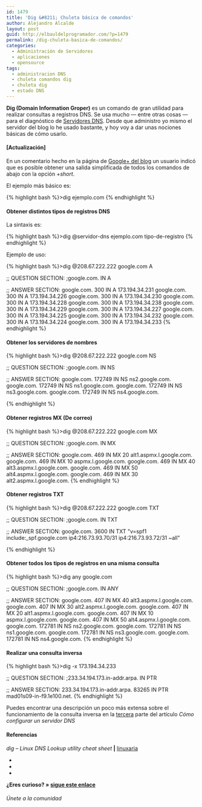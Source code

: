 ```yaml
---
id: 1479
title: 'Dig &#8211; Chuleta básica de comandos'
author: Alejandro Alcalde
layout: post
guid: http://elbauldelprogramador.com/?p=1479
permalink: /dig-chuleta-basica-de-comandos/
categories:
  - Administración de Servidores
  - aplicaciones
  - opensource
tags:
  - administracion DNS
  - chuleta comandos dig
  - chuleta dig
  - estado DNS
---
```

**Dig (Domain Information Groper)** es un comando de gran utilidad para realizar consultas a registros DNS. Se usa mucho &#8212; entre otras cosas &#8212; para el diagnóstico de [Servidores DNS][1]. Desde que administro yo mismo el servidor del blog lo he usado bastante, y hoy voy a dar unas nociones básicas de cómo usarlo.  
  
<!--more-->

#### [Actualización]

En un comentario hecho en la página de <a href="https://plus.google.com/b/108003822606696308728/108003822606696308728/posts/idbcxhy5vzG" target="_blank">Google+ del blog</a> un usuario indicó que es posible obtener una salida simplificada de todos los comandos de abajo con la opción *+short*.

El ejemplo más básico es:

{% highlight bash %}>dig ejemplo.com
{% endhighlight %}

#### Obtener distintos tipos de registros DNS

La sintaxis es:

{% highlight bash %}>dig @servidor-dns ejemplo.com tipo-de-registro
{% endhighlight %}

Ejemplo de uso:

{% highlight bash %}>dig @208.67.222.222 google.com A

;; QUESTION SECTION:
;google.com.          IN  A

;; ANSWER SECTION:
google.com.      300 IN  A   173.194.34.231
google.com.       300 IN  A   173.194.34.226
google.com.       300 IN  A   173.194.34.230
google.com.       300 IN  A   173.194.34.228
google.com.       300 IN  A   173.194.34.238
google.com.       300 IN  A   173.194.34.229
google.com.       300 IN  A   173.194.34.227
google.com.       300 IN  A   173.194.34.225
google.com.       300 IN  A   173.194.34.232
google.com.       300 IN  A   173.194.34.224
google.com.       300 IN  A   173.194.34.233
{% endhighlight %}

#### Obtener los servidores de nombres

{% highlight bash %}>dig @208.67.222.222 google.com NS

;; QUESTION SECTION:
;google.com.            IN  NS

;; ANSWER SECTION:
google.com.     172749  IN  NS  ns2.google.com.
google.com.      172749  IN  NS  ns1.google.com.
google.com.      172749  IN  NS  ns3.google.com.
google.com.      172749  IN  NS  ns4.google.com.

{% endhighlight %}

#### Obtener registros MX (De correo)

{% highlight bash %}>dig @208.67.222.222 google.com MX

;; QUESTION SECTION:
;google.com.            IN  MX

;; ANSWER SECTION:
google.com.     469 IN  MX  20 alt1.aspmx.l.google.com.
google.com.      469 IN  MX  10 aspmx.l.google.com.
google.com.       469 IN  MX  40 alt3.aspmx.l.google.com.
google.com.      469 IN  MX  50 alt4.aspmx.l.google.com.
google.com.      469 IN  MX  30 alt2.aspmx.l.google.com.
{% endhighlight %}

#### Obtener registros TXT

{% highlight bash %}>dig @208.67.222.222 google.com TXT

;; QUESTION SECTION:
;google.com.          IN  TXT

;; ANSWER SECTION:
google.com.        3600    IN  TXT "v=spf1 include:_spf.google.com ip4:216.73.93.70/31 ip4:216.73.93.72/31 ~all"

{% endhighlight %}

#### Obtener todos los tipos de registros en una misma consulta

{% highlight bash %}>dig any google.com

;; QUESTION SECTION:
;google.com.           IN  ANY

;; ANSWER SECTION:
google.com.        407 IN  MX  40 alt3.aspmx.l.google.com.
google.com.      407 IN  MX  30 alt2.aspmx.l.google.com.
google.com.      407 IN  MX  20 alt1.aspmx.l.google.com.
google.com.      407 IN  MX  10 aspmx.l.google.com.
google.com.       407 IN  MX  50 alt4.aspmx.l.google.com.
google.com.      172781  IN  NS  ns2.google.com.
google.com.      172781  IN  NS  ns1.google.com.
google.com.      172781  IN  NS  ns3.google.com.
google.com.      172781  IN  NS  ns4.google.com.
{% endhighlight %}

#### Realizar una consulta inversa

{% highlight bash %}>dig -x 173.194.34.233

;; QUESTION SECTION:
;233.34.194.173.in-addr.arpa.  IN  PTR

;; ANSWER SECTION:
233.34.194.173.in-addr.arpa. 83265 IN  PTR mad01s09-in-f9.1e100.net.
{% endhighlight %}

Puedes encontrar una descripción un poco más extensa sobre el funcionamiento de la consulta inversa en la [tercera][2] parte del artículo *Cómo configurar un servidor DNS*

#### Referencias

*dig – Linux DNS Lookup utility cheat sheet* **|** <a href="http://linuxaria.com/pills/dig-linux-dns-lookup-utility-cheat-sheet" target="_blank">linuxaria</a> 

<div class="sharedaddy">
  <div class="sd-content">
    <ul>
      <li>
        <a class="hastip" rel="nofollow" href="http://twitter.com/home?status=Dig &#8211; Chuleta básica de comandos+http://elbauldelprogramador.com/dig-chuleta-basica-de-comandos/+V%C3%ADa+%40elbaulp" onclick="javascript:window.open(this.href, '', 'menubar=no,toolbar=no,resizable=yes,scrollbars=yes,height=600,width=600');return false;" title="Compartir en Twitter" target="_blank"><span class="iconbox-title"><i class="icon-twitter icon-2x"></i></span></a>
      </li>
      <li>
        <a class="hastip" rel="nofollow" href="http://www.facebook.com/sharer.php?u=http://elbauldelprogramador.com/dig-chuleta-basica-de-comandos/&t=Dig &#8211; Chuleta básica de comandos+http://elbauldelprogramador.com/dig-chuleta-basica-de-comandos/+V%C3%ADa+%40elbaulp" onclick="javascript:window.open(this.href, '', 'menubar=no,toolbar=no,resizable=yes,scrollbars=yes,height=600,width=600');return false;" title="Compartir en Facebook" target="_blank"><span class="iconbox-title"><i class="icon-facebook icon-2x"></i></span></a>
      </li>
      <li>
        <a class="hastip" rel="nofollow" href="https://plus.google.com/share?url=Dig &#8211; Chuleta básica de comandos+http://elbauldelprogramador.com/dig-chuleta-basica-de-comandos/+V%C3%ADa+%40elbaulp" onclick="javascript:window.open(this.href, '', 'menubar=no,toolbar=no,resizable=yes,scrollbars=yes,height=600,width=600');return false;" title="Compartir en G+" target="_blank"><span class="iconbox-title"><i class="icon-google-plus icon-2x"></i></span></a>
      </li>
    </ul>
  </div>
</div>

<span id="socialbottom" class="highlight style-2">

<p>
  <strong>¿Eres curioso? » <a onclick="javascript:_gaq.push(['_trackEvent','random','click-random']);" href="/index.php?random=1">sigue este enlace</a></strong>
</p>

<h6>
  Únete a la comunidad
</h6>

<div class="iconsc hastip" title="2240 seguidores">
  <a href="http://twitter.com/elbaulp" target="_blank"><i class="icon-twitter"></i></a>
</div>

<div class="iconsc hastip" title="2452 fans">
  <a href="http://facebook.com/elbauldelprogramador" target="_blank"><i class="icon-facebook"></i></a>
</div>

<div class="iconsc hastip" title="0 +1s">
  <a href="http://plus.google.com/+Elbauldelprogramador" target="_blank"><i class="icon-google-plus"></i></a>
</div>

<div class="iconsc hastip" title="Repositorios">
  <a href="http://github.com/algui91" target="_blank"><i class="icon-github"></i></a>
</div>

<div class="iconsc hastip" title="Feed RSS">
  <a href="http://elbauldelprogramador.com/feed" target="_blank"><i class="icon-rss"></i></a>
</div></span>

 [1]: http://elbauldelprogramador.com/articulos/como-configurar-un-servidor-dns/ "Cómo configurar un servidor DNS – Parte 1 (Introducción)"
 [2]: /articulos/como-configurar-un-servidor-dns3/